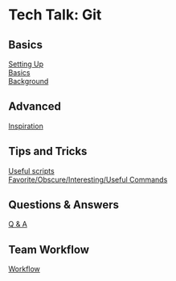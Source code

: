 Tech Talk: Git 
==============

Basics
------
[Setting Up](setup.md)  
[Basics](basics.md)  
[Background](background.md)

Advanced
--------
[Inspiration](advanced.md)

Tips and Tricks
---------------
[Useful scripts](scripts.md)  
[Favorite/Obscure/Interesting/Useful Commands](tipsAndTricks.md)

Questions & Answers
--------------
[Q & A](questions.md)

Team Workflow
-------------
[Workflow](workflow.md)
